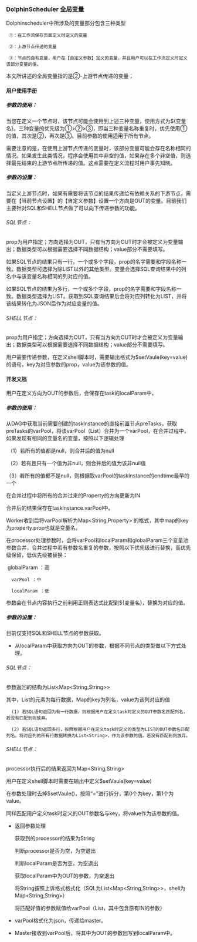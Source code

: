 ### DolphinScheduler 全局变量

Dolphinscheduler中所涉及的变量部分包含三种类型

  	 ①：在工作流保存页面定义时定义的变量

  	 ②：上游节点传递的变量

  	 ③：节点的自有变量，用户在【自定义参数】定义的变量，并且用户可以在工作流定义时定义该部分变量的值。

本文所讲述的全局变量指的是②-上游节点传递的变量；

#### 用户使用手册

##### 参数的使用：

当您在定义一个节点时，该节点可能会使用到上述三种变量，使用方式为${变量名}。三种变量的优先级为①>②>③，即当三种变量名称重复时，优先使用①的值，其次是②，再次是③。目前参数的使用适用于所有节点。

需要注意的是，在使用上游节点传递的变量时，该部分变量可能会存在名称相同的情况。如果发生此类情况，程序会使用其中非空的值，如果存在多个非空值，则选择最先结束的上游节点所传递的值。这点需要在定义流程时用户事先知晓。

##### 参数的设置：

当定义上游节点时，如果有需要将该节点的结果传递给有依赖关系的下游节点，需要在【当前节点设置】的【自定义参数】设置一个方向是OUT的变量。目前我们主要针对SQL和SHELL节点做了可以向下传递参数的功能。

###### SQL节点：

prop为用户指定；方向选择为OUT，只有当方向为OUT时才会被定义为变量输出；数据类型可以根据需要选择不同数据结构；value部分不需要填写。

如果SQL节点的结果只有一行，一个或多个字段，prop的名字需要和字段名称一致。数据类型可选择为除LIST以外的其他类型。变量会选择SQL查询结果中的列名中与该变量名称相同的列对应的值。

如果SQL节点的结果为多行，一个或多个字段，prop的名字需要和字段名称一致。数据类型选择为LIST。获取到SQL查询结果后会将对应列转化为LIST<VARCHAR>，并将该结果转化为JSON后作为对应变量的值。

###### SHELL节点：

prop为用户指定；方向选择为OUT，只有当方向为OUT时才会被定义为变量输出；数据类型可以根据需要选择不同数据结构；value部分不需要填写。

用户需要传递参数，在定义shell脚本时，需要输出格式为$setVaule(key=value)的语句，key为对应参数的prop，value为该参数的值。

#### 开发文档

用户在定义方向为OUT的参数后，会保存在task的localParam中。

##### 参数的使用：

从DAG中获取当前需要创建的taskInstance的直接前置节点preTasks，获取preTasks的varPool，将该varPool（List<Property>）合并为一个varPool，在合并过程中，如果发现有相同的变量名的变量，按照以下逻辑处理

​	（1）若所有的值都是null，则合并后的值为null

​	（2）若有且只有一个值为非null，则合并后的值为该非null值

​	（3）若所有的值都不是null，则根据取varPool的taskInstance的endtime最早的一个

在合并过程中将所有的合并过来的Property的方向更新为IN

合并后的结果保存在taskInstance.varPool中。

Worker收到后将varPool解析为Map<String,Property> 的格式，其中map的key为property.prop也就是变量名。

在processor处理参数时，会将varPool和localParam和globalParam三个变量池参数合并，合并过程中若有参数名重复的参数，按照以下优先级进行替换，高优先级保留，低优先级被替换：

​	   globalParam ：高

 	  varPool ：中

 	  localParam ：低

参数会在节点内容执行之前利用正则表达式比配到${变量名}，替换为对应的值。

##### 参数的设置：

目前仅支持SQL和SHELL节点的参数获取。

- 从localParam中获取方向为OUT的参数，根据不同节点的类型做以下方式处理。

###### SQL节点：

参数返回的结构为List<Map<String,String>>

其中，List的元素为每行数据，Map的key为列名，value为该列对应的值

 	  (1) 若SQL语句返回为有一行数据，则根据用户在定义task时定义的OUT参数名匹配列名，若没有匹配到则放弃。

 	  (2) 若SQL语句返回多行，按照根据用户在定义task时定义的类型为LIST的OUT参数名匹配列名，将对应列的所有行数据转换为List<String>，作为该参数的值。若没有匹配到则放弃。

###### SHELL节点：

processor执行后的结果返回为Map<String,String>

用户在定义shell脚本时需要在输出中定义$setVaule(key=value)

在参数处理时去掉$setVaule()，按照“=”进行拆分，第0个为key，第1个为value。

同样匹配用户定义task时定义的OUT参数名与key，将value作为该参数的值。

- 返回参数处理

  获取到的processor的结果为String

  判断processor是否为空，为空退出

  判断localParam是否为空，为空退出

  获取localParam中为OUT的参数，为空退出

  将String按照上诉格式格式化（SQL为List<Map<String,String>>，shell为Map<String,String>）

  将匹配好值的参数赋值给varPool（List<Property>，其中包含原有IN的参数）

- varPool格式化为json，传递给master。

- Master接收到varPool后，将其中为OUT的参数回写到localParam中。
